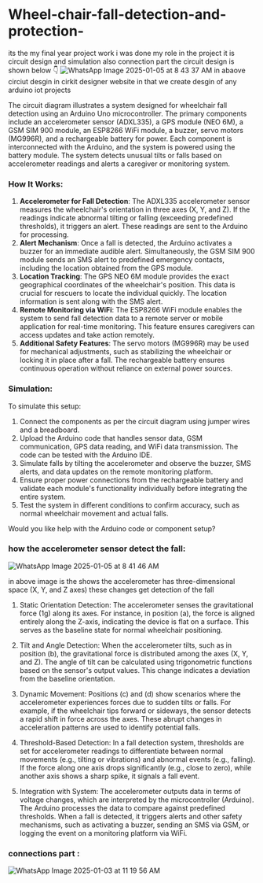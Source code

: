# Wheel-chair-fall-detection-and-protection-
its the my final year project work i was done my role in the project it is circuit design and simulation also connection part the circuit design is shown below 👇 
![WhatsApp Image 2025-01-05 at 8 43 37 AM](https://github.com/user-attachments/assets/3583b8a5-1f2d-4678-83dc-071b0836ee30)
in abaove circiut desgin in cirkit designer website in that we create desgin of any arduino iot projects


The circuit diagram illustrates a system designed for wheelchair fall detection using an Arduino Uno microcontroller. The primary components include an accelerometer sensor (ADXL335), a GPS module (NEO 6M), a GSM SIM 900 module, an ESP8266 WiFi module, a buzzer, servo motors (MG996R), and a rechargeable battery for power. Each component is interconnected with the Arduino, and the system is powered using the battery module. The system detects unusual tilts or falls based on accelerometer readings and alerts a caregiver or monitoring system.

### How It Works:
1. **Accelerometer for Fall Detection**: The ADXL335 accelerometer sensor measures the wheelchair's orientation in three axes (X, Y, and Z). If the readings indicate abnormal tilting or falling (exceeding predefined thresholds), it triggers an alert. These readings are sent to the Arduino for processing.
2. **Alert Mechanism**: Once a fall is detected, the Arduino activates a buzzer for an immediate audible alert. Simultaneously, the GSM SIM 900 module sends an SMS alert to predefined emergency contacts, including the location obtained from the GPS module.
3. **Location Tracking**: The GPS NEO 6M module provides the exact geographical coordinates of the wheelchair's position. This data is crucial for rescuers to locate the individual quickly. The location information is sent along with the SMS alert.
4. **Remote Monitoring via WiFi**: The ESP8266 WiFi module enables the system to send fall detection data to a remote server or mobile application for real-time monitoring. This feature ensures caregivers can access updates and take action remotely.
5. **Additional Safety Features**: The servo motors (MG996R) may be used for mechanical adjustments, such as stabilizing the wheelchair or locking it in place after a fall. The rechargeable battery ensures continuous operation without reliance on external power sources.

### Simulation:
To simulate this setup:
1. Connect the components as per the circuit diagram using jumper wires and a breadboard.
2. Upload the Arduino code that handles sensor data, GSM communication, GPS data reading, and WiFi data transmission. The code can be tested with the Arduino IDE.
3. Simulate falls by tilting the accelerometer and observe the buzzer, SMS alerts, and data updates on the remote monitoring platform.
4. Ensure proper power connections from the rechargeable battery and validate each module's functionality individually before integrating the entire system.
5. Test the system in different conditions to confirm accuracy, such as normal wheelchair movement and actual falls. 

Would you like help with the Arduino code or component setup?

### how the accelerometer sensor detect the fall:
![WhatsApp Image 2025-01-05 at 8 41 46 AM](https://github.com/user-attachments/assets/a000c22c-c5c6-4331-b626-4327d66a9f71)

in above image is the shows the accelerometer has three-dimensional space (X, Y, and Z axes) these changes get detection of the fall
1. Static Orientation Detection: The accelerometer senses the gravitational force (1g) along its axes. For instance, in position (a), the force is aligned entirely along the Z-axis, indicating the device is flat on a surface. This serves as the baseline state for normal wheelchair positioning.

2. Tilt and Angle Detection: When the accelerometer tilts, such as in position (b), the gravitational force is distributed among the axes (X, Y, and Z). The angle of tilt can be calculated using trigonometric functions based on the sensor's output values. This change indicates a deviation from the baseline orientation.

3. Dynamic Movement: Positions (c) and (d) show scenarios where the accelerometer experiences forces due to sudden tilts or falls. For example, if the wheelchair tips forward or sideways, the sensor detects a rapid shift in force across the axes. These abrupt changes in acceleration patterns are used to identify potential falls.

4. Threshold-Based Detection: In a fall detection system, thresholds are set for accelerometer readings to differentiate between normal movements (e.g., tilting or vibrations) and abnormal events (e.g., falling). If the force along one axis drops significantly (e.g., close to zero), while another axis shows a sharp spike, it signals a fall event.

5. Integration with System: The accelerometer outputs data in terms of voltage changes, which are interpreted by the microcontroller (Arduino). The Arduino processes the data to compare against predefined thresholds. When a fall is detected, it triggers alerts and other safety mechanisms, such as activating a buzzer, sending an SMS via GSM, or logging the event on a monitoring platform via WiFi.
### connections part :
![WhatsApp Image 2025-01-03 at 11 19 56 AM](https://github.com/user-attachments/assets/d6244a72-4300-425a-b05f-185acbc8af36)





